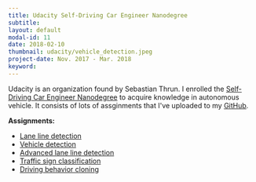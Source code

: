```yaml
---
title: Udacity Self-Driving Car Engineer Nanodegree
subtitle: 
layout: default
modal-id: 11
date: 2018-02-10
thumbnail: udacity/vehicle_detection.jpeg
project-date: Nov. 2017 - Mar. 2018
keyword: 
---
```

<!-- https://www.youtube.com/playlist?list=PL9QKeEcRIsAsjK3snWaBGHmdr8wHJIGIW&disable_polymer=true -->

Udacity is an organization found by Sebastian Thrun. I enrolled the <a href="https://www.udacity.com/course/self-driving-car-engineer-nanodegree--nd013" target="_blank">Self-Driving Car Engineer Nanodegree</a> to acquire knowledge in autonomous vehicle. It consists of lots of assginments that I've uploaded to my <a href="https://github.com/escrowdis" target="_blank">GitHub</a>.

**Assignments:**
- <a href="https://github.com/escrowdis/CarND-LaneLines-P1" target="_blank">Lane line detection</a>
- <a href="https://github.com/escrowdis/CarND-Vehicle-Detection" target="_blank">Vehicle detection</a>
- <a href="https://github.com/escrowdis/CarND-Advanced-Lane-Lines" target="_blank">Advanced lane line detection</a>
- <a href="https://github.com/escrowdis/CarND-Traffic-Sign-Classifier-Project" target="_blank">Traffic sign classification</a>
- <a href="https://github.com/escrowdis/CarND-Behavioral-Cloning-P3" target="_blank">Driving behavior cloning</a>
